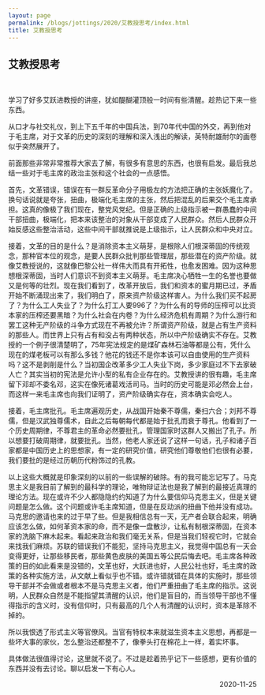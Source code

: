 ```yaml
---
layout: page
permalink: /blogs/jottings/2020/艾教授思考/index.html
title: 艾教授思考
---
```


## 艾教授思考
<br>

学习了好多艾跃进教授的讲座，犹如醍醐灌顶般一时间有些清醒。趁热记下来一些东西。

从口才与社交礼仪，到上下五千年的中国兵法，到70年代中国的外交，再到他对于毛主席，对于文革的历史的深刻的理解和深入浅出的解读，英特耐雄耐尔的画卷似乎突然展开了。

前面那些非常非常推荐大家去了解，有很多有意思的东西，也很有启发。最后我总结一些对于毛主席的政治主张和这个社会的一点感悟。

首先，文革错误，错误在有一群反革命分子用极左的方法把正确的主张妖魔化了。换句话说就是夸张，扭曲，极端化毛主席的主张，然后把混乱的后果交个毛主席承担。这真的像极了我们现在，整党风党纪。但是正确的上级指示被一群愚蠢的中间干部扭曲，极端化，把本来该整治的对象从干部变成了人民群众。然后人民群众开始反感这些整治活动，这些中间干部就推说是上级指示，让人民群众和中央对立。

接着，文革的目的是什么？是消除资本主义萌芽，是根除人们根深蒂固的传统观念，那种官本位的观念，是要人民群众批判那些管理层，那些潜在的资产阶级。就像艾教授说的，这就像巴黎公社一样伟大而具有开拓性，也愈发困难。因为这种思想根深蒂固，当时人们意识不到资本主义萌芽。毛主席决心牺牲一生的名誉也要做又是何等的壮烈。现在我们看到了，改革开放后，我们和资本的蜜月期已过，矛盾开始不断涌现出来了，我们明白了，原来资产阶级这样害人。为什么我们买不起房了？为什么工人失业了？为什么打工人要996了？为什么有的导师的压榨可以比资本家的压榨还要黑暗？为什么社会在内卷？为什么经济危机有周期？为什么游行和罢工这种无产阶级的斗争方式现在不再被允许？所谓资产阶级，就是占有生产资料的那些人。而世界上只有占有和没占有两种状态，所以中产阶级确实不存在。艾教授的一个例子很清楚明了，75年宪法规定的是煤矿森林石油等都是公有，凭什么现在的煤老板可以有那么多钱？他花的钱还不是你本该可以自由使用的生产资料吗？这不是剥削是什么？当初国企改革多少工人失业下岗，多少家庭过不下去家破人亡？其实当初的宪法是允许小型的私有企业存在的。艾教授讲的很有趣，毛主席留下邓却不委名邓，这实在像死诸葛戏活司马。当时的历史可能是邓必然会上台，而这样一来毛主席也向我们证明了，资产阶级确实存在，资本确实会吃人。

接着，毛主席批孔。毛主席遍观历史，从战国开始秦不尊儒，秦扫六合；刘邦不尊儒，但是汉武独尊儒术，自此之后每朝每代都是始于批孔而衰于尊孔。他看到了一个历史周期律，不尊君主的革命必然要批孔，管理国家时这群人又搬出了孔子。所以想要打破周期律，就要批孔。当然，他老人家还说了这样一句话，孔子和诸子百家都是中国历史上的思想家，有一定的研究价值，研究他们尊敬他们也很有必要，我们要批的是经过历朝历代粉饰过的孔教。

以上这些大概就是印象深刻的以前的一些误解的破除。有的我可能忘记写了。马克思主义是我目前了解到的最科学的理论，唯物辩证法也是我了解到的最接近真理的理论方法。现在或许不少人都隐隐约约知道了为什么要信仰马克思主义，但是关键问题是怎么做。这个问题或许毛主席知道，但是在反动派的扭曲下他并没有成功。马克思的邀请也来的过于早了些。但是我相信总有一天，无产者会联合起来，明确应该怎么做，如何革资本家的命，而不是像一盘散沙，让私有制根深蒂固，在资本家的洗脑下麻木起来。看起来政治和我们毫无关系，但是当我们轻视它时，它就会来找我们麻烦。苏联的错误我们不能犯，坚持马克思主义，我觉得中国总有一天会变得更好，让那些移民者，那些黄色皮肤的美国五等公民后悔去吧。毛主席各种政策的目的如此看来是没错的，文革也好，大跃进也好，人民公社也好，毛主席的政策的各种实施方法，从文献上看似乎也不错。或许错就错在具体的实施时，那些领导干部并不会做或者根本不是马克思主义者，他们严重扭曲了毛主席的指示。这说明，人民群众自然是不能指望其清醒的认识，他们是盲目的，而当领导干部也不懂得指示的含义时，没有信仰时，只有最高的几个人有清醒的认识时，资本是革除不掉的。

所以我恨透了形式主义等官僚风。当官有特权本来就滋生资本主义思想，再都是一些坏大事的家伙，怎么整治还都整不了，像拳头打在棉花上一样，着实坏事。

具体做法很值得讨论，这里就不说了。不过是趁着热乎记下一些感想，更有价值的东西并没有去讨论。聊以启发一下有心人。

<p align="right">2020-11-25</p>